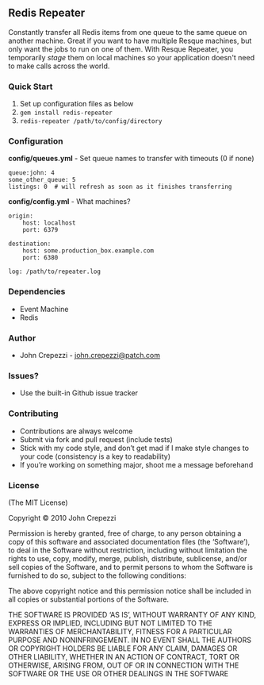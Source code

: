 ## Redis Repeater

Constantly transfer all Redis items from one queue to the same queue on another machine.
Great if you want to have multiple Resque machines, but only want the jobs to run on one of them.  With Resque Repeater, you temporarily _stage_ them on local machines so your application doesn't need to make calls across the world.

### Quick Start

1.  Set up configuration files as below
2.  `gem install redis-repeater`
3.  `redis-repeater /path/to/config/directory`

### Configuration

**config/queues.yml** - Set queue names to transfer with timeouts (0 if none)

    queue:john: 4
    some_other_queue: 5
    listings: 0  # will refresh as soon as it finishes transferring

**config/config.yml** - What machines?

    origin:
        host: localhost
        port: 6379

    destination:
        host: some.production_box.example.com
        port: 6380

    log: /path/to/repeater.log

### Dependencies

* Event Machine
* Redis

### Author

* John Crepezzi - john.crepezzi@patch.com

### Issues?

* Use the built-in Github issue tracker

### Contributing

* Contributions are always welcome
* Submit via fork and pull request (include tests)
* Stick with my code style, and don’t get mad if I make style changes to your code (consistency is a key to readability)
* If you’re working on something major, shoot me a message beforehand

### License

(The MIT License)

Copyright © 2010 John Crepezzi

Permission is hereby granted, free of charge, to any person obtaining a copy of this software and associated documentation files (the ‘Software’), to deal in the Software without restriction, including without limitation the rights to use, copy, modify, merge, publish, distribute, sublicense, and/or sell copies of the Software, and to permit persons to whom the Software is furnished to do so, subject to the following conditions:

The above copyright notice and this permission notice shall be included in all copies or substantial portions of the Software.

THE SOFTWARE IS PROVIDED ‘AS IS’, WITHOUT WARRANTY OF ANY KIND, EXPRESS OR IMPLIED, INCLUDING BUT NOT LIMITED TO THE WARRANTIES OF MERCHANTABILITY, FITNESS FOR A PARTICULAR PURPOSE AND NONINFRINGEMENT. IN NO EVENT SHALL THE AUTHORS OR COPYRIGHT HOLDERS BE LIABLE FOR ANY CLAIM, DAMAGES OR OTHER LIABILITY, WHETHER IN AN ACTION OF CONTRACT, TORT OR OTHERWISE, ARISING FROM, OUT OF OR IN CONNECTION WITH THE SOFTWARE OR THE USE OR OTHER DEALINGS IN THE SOFTWARE
